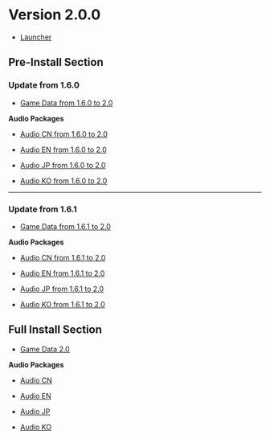 # Version 2.0.0

- [Launcher](https://autopatchhk.yuanshen.com/client_app/update/hk4e_global/10/update_20210707145437_906c4d25PUR1BSt7.zip)

## Pre-Install Section

### Update from 1.6.0

- [Game Data from 1.6.0 to 2.0](https://autopatchhk.yuanshen.com/client_app/update/hk4e_global/10/game_1.6.0_2.0.0_diff_NmOQGgYFcB60KLzk.zip)

**Audio Packages**

- [Audio CN from 1.6.0 to 2.0](https://autopatchhk.yuanshen.com/client_app/update/hk4e_global/10/zh-cn_1.6.0_2.0.0_diff_w4oOYzASepP9Rlc0.zip)

- [Audio EN from 1.6.0 to 2.0](https://autopatchhk.yuanshen.com/client_app/update/hk4e_global/10/en-us_1.6.0_2.0.0_diff_F9KsGgq5duEzpVi2.zip)

- [Audio JP from 1.6.0 to 2.0](https://autopatchhk.yuanshen.com/client_app/update/hk4e_global/10/ja-jp_1.6.0_2.0.0_diff_bGKRLxOIFYU740nT.zip)

- [Audio KO from 1.6.0 to 2.0](https://autopatchhk.yuanshen.com/client_app/update/hk4e_global/10/ko-kr_1.6.0_2.0.0_diff_VoMeKwuyAZ1jRItk.zip)

----

### Update from 1.6.1

- [Game Data from 1.6.1 to 2.0](https://autopatchhk.yuanshen.com/client_app/update/hk4e_global/10/game_1.6.1_2.0.0_diff_GLrkVi02eEIJHmoZ.zip)

**Audio Packages**

- [Audio CN from 1.6.1 to 2.0](https://autopatchhk.yuanshen.com/client_app/update/hk4e_global/10/zh-cn_1.6.1_2.0.0_diff_kxn7JGptOMsUWeXf.zip)

- [Audio EN from 1.6.1 to 2.0](https://autopatchhk.yuanshen.com/client_app/update/hk4e_global/10/en-us_1.6.1_2.0.0_diff_pa7XSfuvwheYHlR4.zip)

- [Audio JP from 1.6.1 to 2.0](https://autopatchhk.yuanshen.com/client_app/update/hk4e_global/10/ja-jp_1.6.1_2.0.0_diff_Rr1nlK3O0Wjgo4M2.zip)

- [Audio KO from 1.6.1 to 2.0](https://autopatchhk.yuanshen.com/client_app/update/hk4e_global/10/ko-kr_1.6.1_2.0.0_diff_YHsxbir0lqzcvNIk.zip)

## Full Install Section

- [Game Data 2.0](https://autopatchhk.yuanshen.com/client_app/pc_mihoyo/20210721_3a3ca8dfe8b26ea2/GenshinImpact_2.0.0.zip)

**Audio Packages**

- [Audio CN](https://autopatchhk.yuanshen.com/client_app/pc_mihoyo/20210721_3a3ca8dfe8b26ea2/Audio_Chinese_2.0.0.zip)

- [Audio EN](https://autopatchhk.yuanshen.com/client_app/pc_mihoyo/20210721_3a3ca8dfe8b26ea2/Audio_English(US)_2.0.0.zip)

- [Audio JP](https://autopatchhk.yuanshen.com/client_app/pc_mihoyo/20210721_3a3ca8dfe8b26ea2/Audio_Japanese_2.0.0.zip)

- [Audio KO](https://autopatchhk.yuanshen.com/client_app/pc_mihoyo/20210721_3a3ca8dfe8b26ea2/Audio_Korean_2.0.0.zip)

